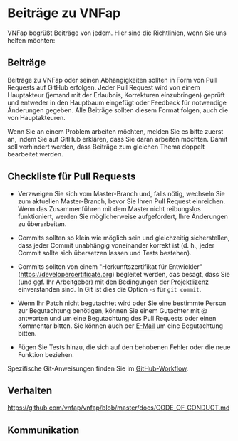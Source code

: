 # Beiträge zu VNFap

VNFap begrüßt Beiträge von jedem. Hier sind die Richtlinien, wenn Sie uns
helfen möchten:

## Beiträge

Beiträge zu VNFap oder seinen Abhängigkeiten sollten in Form von Pull
Requests auf GitHub erfolgen. Jeder Pull Request wird von einem Hauptakteur
(jemand mit der Erlaubnis, Korrekturen einzubringen) geprüft und entweder in den
Hauptbaum eingefügt oder Feedback für notwendige Änderungen gegeben. Alle
Beiträge sollten diesem Format folgen, auch die von Hauptakteuren.

Wenn Sie an einem Problem arbeiten möchten, melden Sie es bitte zuerst an, indem
Sie auf GitHub erklären, dass Sie daran arbeiten möchten. Damit soll verhindert
werden, dass Beiträge zum gleichen Thema doppelt bearbeitet werden.

## Checkliste für Pull Requests

- Verzweigen Sie sich vom Master-Branch und, falls nötig, wechseln Sie zum
  aktuellen Master-Branch, bevor Sie Ihren Pull Request einreichen. Wenn das
  Zusammenführen mit dem Master nicht reibungslos funktioniert, werden Sie
  möglicherweise aufgefordert, Ihre Änderungen zu überarbeiten.

- Commits sollten so klein wie möglich sein und gleichzeitig sicherstellen, dass
  jeder Commit unabhängig voneinander korrekt ist (d. h., jeder Commit sollte
  sich übersetzen lassen und Tests bestehen).

- Commits sollten von einem "Herkunftszertifikat für Entwickler"
  (https://developercertificate.org) begleitet werden, das besagt, dass Sie (und
  ggf. Ihr Arbeitgeber) mit den Bedingungen der [Projektlizenz](../LICENCE)
  einverstanden sind. In Git ist dies die Option `-s` für `git commit`.

- Wenn Ihr Patch nicht begutachtet wird oder Sie eine bestimmte Person zur
  Begutachtung benötigen, können Sie einem Gutachter mit @ antworten und um eine
  Begutachtung des Pull Requests oder einen Kommentar bitten. Sie können auch
  per [E-Mail](mailto:info@vnfap.com) um eine Begutachtung bitten.

- Fügen Sie Tests hinzu, die sich auf den behobenen Fehler oder die neue
  Funktion beziehen.

Spezifische Git-Anweisungen finden Sie im [GitHub-Workflow](https://github.com/servo/servo/wiki/GitHub-workflow).

## Verhalten

https://github.com/vnfap/vnfap/blob/master/docs/CODE_OF_CONDUCT.md

## Kommunikation

